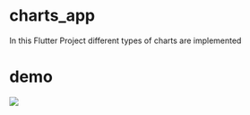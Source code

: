 # charts_app

In this Flutter Project different types of charts are implemented

# demo

![](./assets/charts.gif)